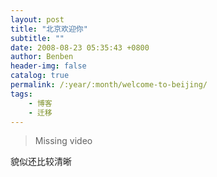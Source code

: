 ```yaml
---
layout: post
title: "北京欢迎你"
subtitle: ""
date: 2008-08-23 05:35:43 +0800
author: Benben
header-img: false
catalog: true
permalink: /:year/:month/welcome-to-beijing/
tags:
    - 博客
    - 迁移
---
```


> Missing video

貌似还比较清晰
